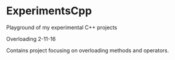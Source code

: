 # ExperimentsCpp
Playground of my experimental C++ projects

Overloading 2-11-16

Contains project focusing on overloading methods and operators.